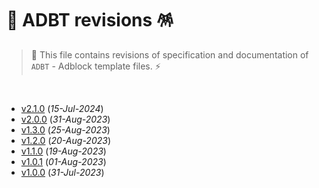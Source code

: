 # 📄 ADBT revisions 🪅

> 🐲 This file contains revisions of specification and documentation of `ADBT` - Adblock template files. ⚡

<br>

- [v2.1.0](https://github.com/adbt-lang/adbt/releases/tag/v2.1.0) (_15-Jul-2024_)
- [v2.0.0](https://github.com/adbt-lang/adbt/releases/tag/v2.0.0) (_31-Aug-2023_)
- [v1.3.0](https://github.com/adbt-lang/adbt/releases/tag/v1.3.0) (_25-Aug-2023_)
- [v1.2.0](https://github.com/adbt-lang/adbt/releases/tag/v1.2.0) (_20-Aug-2023_)
- [v1.1.0](https://github.com/adbt-lang/adbt/releases/tag/v1.1.0) (_19-Aug-2023_)
- [v1.0.1](https://github.com/adbt-lang/adbt/releases/tag/v1.0.1) (_01-Aug-2023_)
- [v1.0.0](https://github.com/adbt-lang/adbt/releases/tag/v1.0.0) (_31-Jul-2023_)
